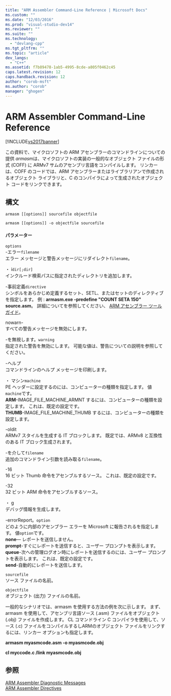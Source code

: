 ```yaml
---
title: "ARM Assembler Command-Line Reference | Microsoft Docs"
ms.custom: ""
ms.date: "12/03/2016"
ms.prod: "visual-studio-dev14"
ms.reviewer: ""
ms.suite: ""
ms.technology: 
  - "devlang-cpp"
ms.tgt_pltfrm: ""
ms.topic: "article"
dev_langs: 
  - "C++"
ms.assetid: f7b89478-1ab5-4995-8cde-a805f0462c45
caps.latest.revision: 12
caps.handback.revision: 12
author: "corob-msft"
ms.author: "corob"
manager: "ghogen"
---
```

# ARM Assembler Command-Line Reference
[!INCLUDE[vs2017banner](../../assembler/inline/includes/vs2017banner.md)]

この資料で、マイクロソフトの ARM アセンブラーのコマンドラインについての提供 *armasm*は、マイクロソフトの実装の一般的なオブジェクト ファイルの形式 \(COFF\) に ARMv7 サムのアセンブリ言語をコンパイルします。  リンカーは、COFF のコードでは、ARM アセンブラーまたはライブラリアンで作成されるオブジェクト ライブラリと、C のコンパイラによって生成されたオブジェクト コードをリンクできます。  
  
## 構文  
  
```  
armasm [[options]] sourcefile objectfile  
```  
  
```  
armasm [[options]] -o objectfile sourcefile  
```  
  
#### パラメーター  
 `options`  
 \-エラー`filename`  
 エラー メッセージと警告メッセージにリダイレクト`filename`。  
  
 ・ i`dir[;dir]`  
 インクルード検索パスに指定されたディレクトリを追加します。  
  
 \-事前定義`directive`  
 シンボルをあらかじめ定義するセット、SETL、またはセットのディレクティブを指定します。  例 : **armasm.exe \-predefine "COUNT SETA 150" source.asm**。  詳細についてを参照してください、 [ARM アセンブラー ツール ガイド](http://go.microsoft.com/fwlink/?LinkId=246102)。  
  
 nowarn\-  
 すべての警告メッセージを無効にします。  
  
 \-を無視します。`warning`  
 指定された警告を無効にします。  可能な値は、警告についての説明を参照してください。  
  
 \-ヘルプ  
 コマンドラインのヘルプ メッセージを印刷します。  
  
 ・ マシン`machine`  
 PE ヘッダーに設定するのには、コンピューターの種類を指定します。  値`machine`です。   
**ARM**\-IMAGE\_FILE\_MACHINE\_ARMNT するには、コンピューターの種類を設定します。  これは、既定の設定です。   
**THUMB**\-IMAGE\_FILE\_MACHINE\_THUMB するには、コンピューターの種類を設定します。  
  
 \-oldit  
 ARMv7 スタイルを生成する IT ブロックします。  既定では、ARMv8 と互換性のある IT ブロック生成されます。  
  
 \-を介して`filename`  
 追加のコマンドライン引数を読み取る`filename`。  
  
 \-16  
 16 ビット Thumb 命令をアセンブルするソース。  これは、既定の設定です。  
  
 \-32  
 32 ビット ARM 命令をアセンブルするソース。  
  
 ・ g  
 デバッグ情報を生成します。  
  
 \-errorReport。`option`  
 どのように内部のアセンブラー エラーを Microsoft に報告されるを指定します。  値`option`です。   
**none**— レポートを送信しません。  
**prompt**\-すぐにレポートを送信すると、ユーザー プロンプトを表示します。  
**queue**\-次への管理ログオン時にレポートを送信するのには、ユーザー プロンプトを表示します。  これは、既定の設定です。   
**send**\-自動的にレポートを送信します。  
  
 `sourcefile`  
 ソース ファイルの名前。  
  
 `objectfile`  
 オブジェクト \(出力\) ファイルの名前。  
  
 一般的なシナリオでは、armasm を使用する方法の例を次に示します。  まず、armasm を使用して、アセンブリ言語ソース \(.asm\) ファイルをオブジェクト \(.obj\) ファイルを作成します。  CL コマンドライン C コンパイラを使用して、ソース \(.c\) ファイルをコンパイルするしARMのオブジェクト ファイルをリンクするには、リンカー オプションも指定します。  
  
 **armasm myasmcode.asm \-o myasmcode.obj**  
  
 **cl myccode.c \/link myasmcode.obj**  
  
## 参照  
 [ARM Assembler Diagnostic Messages](../../assembler/arm/arm-assembler-diagnostic-messages.md)   
 [ARM Assembler Directives](../../assembler/arm/arm-assembler-directives.md)